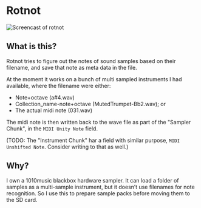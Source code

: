 # Rotnot

![Screencast of rotnot](screens/screen.svg)

## What is this?
Rotnot tries to figure out the notes of sound samples based on their filename, and save that note as meta data in the file.

At the moment it works on a bunch of multi sampled instruments I had available, where the filename were either:
- Note+octave (a#4.wav)
- Collection_name-note+octave (MutedTrumpet-Bb2.wav); or
- The actual midi note (031.wav)

The midi note is then written back to the wave file as part of the "Sampler Chunk", in the `MIDI Unity Note` field.

(TODO: The "Instrument Chunk" har a field with similar purpose, `MIDI Unshifted Note`. Consider writing to that as well.)

## Why?
I own a 1010music blackbox hardware sampler. It can load a folder of samples as a multi-sample instrument, but it doesn’t use filenames for note recognition. So I use this to prepare sample packs before moving them to the SD card.

